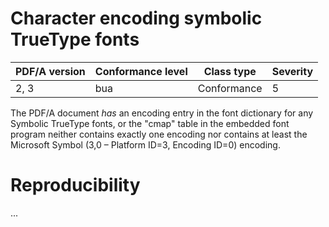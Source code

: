 # Character encoding symbolic TrueType fonts

| PDF/A version | Conformance level | Class type  | Severity |
| ------------- | ----------------- | ----------  | -------- |
| 2, 3          | bua               | Conformance | 5        |

The PDF/A document _has_ an encoding entry in the font dictionary for any
 Symbolic TrueType fonts, or the "cmap" table in the embedded font program
 neither contains exactly one encoding nor contains at least the Microsoft Symbol
 (3,0 – Platform ID=3, Encoding ID=0) encoding.

# Reproducibility
...